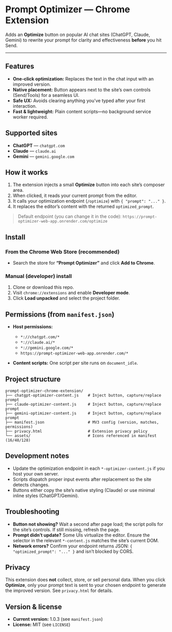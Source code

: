 # Prompt Optimizer — Chrome Extension

Adds an **Optimize** button on popular AI chat sites (ChatGPT, Claude, Gemini) to rewrite your prompt for clarity and effectiveness **before** you hit Send.

---

## Features

* **One‑click optimization:** Replaces the text in the chat input with an improved version.
* **Native placement:** Button appears next to the site’s own controls (Send/Tools) for a seamless UI.
* **Safe UX:** Avoids clearing anything you’ve typed after your first interaction.
* **Fast & lightweight:** Plain content scripts—no background service worker required.

## Supported sites

* **ChatGPT** — `chatgpt.com`
* **Claude** — `claude.ai`
* **Gemini** — `gemini.google.com`

## How it works

1. The extension injects a small **Optimize** button into each site’s composer area.
2. When clicked, it reads your current prompt from the editor.
3. It calls your optimization endpoint (`/optimize`) with `{ "prompt": "..." }`.
4. It replaces the editor’s content with the returned `optimized_prompt`.

> Default endpoint (you can change it in the code): `https://prompt-optimizer-web-app.onrender.com/optimize`

## Install

### From the Chrome Web Store (recommended)

* Search the store for **“Prompt Optimizer”** and click **Add to Chrome**.

### Manual (developer) install

1. Clone or download this repo.
2. Visit `chrome://extensions` and enable **Developer mode**.
3. Click **Load unpacked** and select the project folder.

## Permissions (from `manifest.json`)

* **Host permissions:**

  * `*://chatgpt.com/*`
  * `*://claude.ai/*`
  * `*://gemini.google.com/*`
  * `https://prompt-optimizer-web-app.onrender.com/*`
* **Content scripts:** One script per site runs on `document_idle`.

## Project structure

```
prompt-optimizer-chrome-extension/
├── chatgpt-optimizer-content.js    # Inject button, capture/replace prompt
├── claude-optimizer-content.js     # Inject button, capture/replace prompt
├── gemini-optimizer-content.js     # Inject button, capture/replace prompt
├── manifest.json                   # MV3 config (version, matches, permissions)
├── privacy.html                    # Extension privacy policy
└── assets/                         # Icons referenced in manifest (16/48/128)
```

## Development notes

* Update the optimization endpoint in each `*-optimizer-content.js` if you host your own server.
* Scripts dispatch proper input events after replacement so the site detects changes.
* Buttons either copy the site’s native styling (Claude) or use minimal inline styles (ChatGPT/Gemini).

## Troubleshooting

* **Button not showing?** Wait a second after page load; the script polls for the site’s controls. If still missing, refresh the page.
* **Prompt didn’t update?** Some UIs virtualize the editor. Ensure the selector in the relevant `*-content.js` matches the site’s current DOM.
* **Network errors?** Confirm your endpoint returns JSON: `{ "optimized_prompt": "..." }` and isn’t blocked by CORS.

## Privacy

This extension does **not** collect, store, or sell personal data. When you click **Optimize**, only your prompt text is sent to your chosen endpoint to generate the improved version. See `privacy.html` for details.

## Version & license

* **Current version:** 1.0.3 (see `manifest.json`)
* **License:** MIT (see `LICENSE`)
